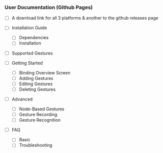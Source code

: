 ### User Documentation (Github Pages)

- [ ] A download link for all 3 platforms & another to the github releases page

- [ ] Installation Guide
    - [ ] Dependencies
    - [ ] Installation

- [ ] Supported Gestures

- [ ] Getting Started
    - [ ] Binding Overview Screen
    - [ ] Adding Gestures
    - [ ] Editing Gestures
    - [ ] Deleting Gestures

- [ ] Advanced
    - [ ] Node-Based Gestures
    - [ ] Gesture Recording
    - [ ] Gesture Recognition

- [ ] FAQ
    - [ ] Basic
    - [ ] Troubleshooting